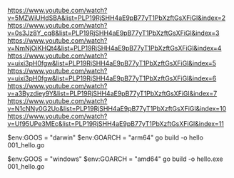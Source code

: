 https://www.youtube.com/watch?v=5MZWiUHdSBA&list=PLP19RjSHH4aE9pB77yT1PbXzftGsXFiGl&index=2
https://www.youtube.com/watch?v=0s3Jz8Y_cq8&list=PLP19RjSHH4aE9pB77yT1PbXzftGsXFiGl&index=3
https://www.youtube.com/watch?v=NmNjOiKHQt4&list=PLP19RjSHH4aE9pB77yT1PbXzftGsXFiGl&index=4
https://www.youtube.com/watch?v=uixi3pH0fgw&list=PLP19RjSHH4aE9pB77yT1PbXzftGsXFiGl&index=5
https://www.youtube.com/watch?v=uixi3pH0fgw&list=PLP19RjSHH4aE9pB77yT1PbXzftGsXFiGl&index=6
https://www.youtube.com/watch?v=a3Byzdiey9Y&list=PLP19RjSHH4aE9pB77yT1PbXzftGsXFiGl&index=7
https://www.youtube.com/watch?v=N1cNNy0G2Uo&list=PLP19RjSHH4aE9pB77yT1PbXzftGsXFiGl&index=10
https://www.youtube.com/watch?v=Uf95UPe3MEc&list=PLP19RjSHH4aE9pB77yT1PbXzftGsXFiGl&index=11


$env:GOOS = "darwin"
$env:GOARCH = "arm64"
go build -o hello 001_hello.go

$env:GOOS = "windows"
$env:GOARCH = "amd64"
go build -o hello.exe 001_hello.go